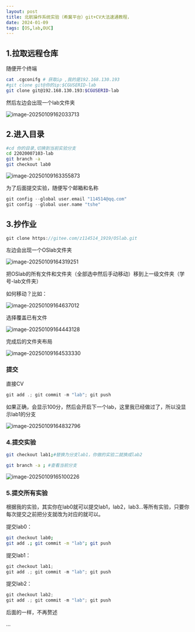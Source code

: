 ```yaml
---
layout: post
title: 北航操作系统实验（希冀平台）git+CV大法速通教程，
date: 2024-01-09
tags: [OS,lab,OUC]
---
```












## 1.拉取远程仓库

随便开个终端

```bash
cat .cgconifg # 获取ip ,我的是192.168.130.193
#git clone git@你的ip:$CGUSERID-lab
git clone git@192.168.130.193:$CGUSERID-lab
```

然后左边会出现一个lab文件夹

![image-20250109162033713](https://cdn.jsdelivr.net/gh/violet-wdream/Drawio/PNG/202501091620813.png)

## 2.进入目录

```bash
#cd 你的目录,切换到当前实验分支
cd 22020007103-lab
git branch -a
git checkout lab0
```

![image-20250109163355873](https://cdn.jsdelivr.net/gh/violet-wdream/Drawio/PNG/202501091633911.png)

为了后面提交实验，随便写个邮箱和名称

```c
git config --global user.email "114514@qq.com"
git config --global user.name "tshe"
```



## 3.抄作业

```c
git clone https://gitee.com/z114514_1919/OSlab.git
```

左边会出现一个OSlab文件夹

![image-20250109164319251](https://cdn.jsdelivr.net/gh/violet-wdream/Drawio/PNG/202501091643280.png)

把OSlab的所有文件和文件夹（全部选中然后手动移动）移到上一级文件夹（学号-lab文件夹）

如何移动？比如：

![image-20250109164637012](https://cdn.jsdelivr.net/gh/violet-wdream/Drawio/PNG/202501091646039.png)

选择覆盖已有文件

![image-20250109164443128](https://cdn.jsdelivr.net/gh/violet-wdream/Drawio/PNG/202501091644156.png)

完成后的文件夹布局

![image-20250109164533330](https://cdn.jsdelivr.net/gh/violet-wdream/Drawio/PNG/202501091645379.png)



### 提交

直接CV

```c
git add .; git commit -m "lab"; git push
```

如果正确，会显示100分，然后会开启下一个lab，这里我已经做过了，所以没显示lab1的分支



![image-20250109164832796](https://cdn.jsdelivr.net/gh/violet-wdream/Drawio/PNG/202501091648830.png)



### 4.提交实验

```bash
git checkout lab1;#替换为分支lab1，你做的实验二就换成lab2
```



```bash
git branch -a ; #查看当前分支
```

![image-20250109165100226](https://cdn.jsdelivr.net/gh/violet-wdream/Drawio/PNG/202501091651263.png)

### 5.提交所有实验

根据我的实验，其实你在lab0就可以提交lab1，lab2，lab3…等所有实验，只要你每次提交之前把分支就改为对应的就可以。

提交lab0：

```bash
git checkout lab0;
git add .; git commit -m "lab"; git push
```

提交lab1：

```c
git checkout lab1;
git add .; git commit -m "lab"; git push
```

提交lab2：

```c
git checkout lab2;
git add .; git commit -m "lab"; git push
```

后面的一样，不再赘述

…

